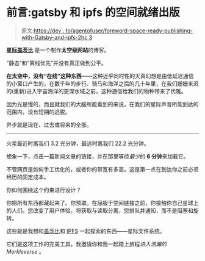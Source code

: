 # 前言:gatsby 和 ipfs 的空间就绪出版

> 原文:[https://dev . to/agentofuser/foreword-space-ready-publishing-with-Gatsby-and-ipfs-2hc 3](https://dev.to/agentofuser/foreword-space-ready-publishing-with-gatsby-and-ipfs-2hc3)

**[星际盖茨比](https://interplanetarygatsby.com)** 是一个制作**太空级网站**的博客。

“静态”和“离线优先”并没有真正做到公平。

**在太空中，没有“在线”这种东西**——这种近乎同时性的天真幻想是由低延迟通信的小窗口产生的，在数千年的步行、骑马和海洋之后的几十年里，在我们姗姗来迟的(重新)进入宇宙海洋的更深水域之前，这种通信给我们的物种带来了优雅。

因为光是慢的，而且就我们的大脑所能看到的来说，在我们的星际声音所能到达的范围内，没有短期的逃脱。

异步就是现在、过去或将来的全部。

* * *

火星最近时离我们 3.2 光分钟，最远时离我们 22.2 光分钟。

想象一下，点击一篇新闻文章的链接，并在那里等待*最少*的 **6 分钟**来加载它。

不管网页是如何手工优化的，或者你的带宽有多高。这是第一点在到达你之前必须经历的固定成本。

你如何围绕这个约束进行设计？

你把所有东西都藏起来了。你预取。在屈服于空间链接之前，你接触你自己星球上的人们。您改变了用户体验，将获取与读取分离，您排队并通知，而不是阻塞和旋转。

这些就是我想和[盖茨比](https://gatsbyjs.org)和 [IPFS](https://ipfs.io) 一起探索的东西——星际文件系统。

它们是这项工作的完美工具，我邀请你和我一起踏上旅程*进入浩瀚的 Merkleverse* 。